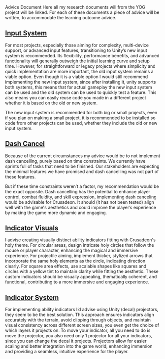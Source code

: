 Advice Document
Here all my research documents will from the YOG project will be linked. For each of these documents a piece of advice will be written, to accommodate the learning outcome advice.

## [Input System](01.%20Input%20System%20Research.md)
For most projects, especially those aiming for complexity, multi-device support, or advanced input features, transitioning to Unity’s new input system is recommended. Its flexibility, performance benefits, and advanced functionality will generally outweigh the initial learning curve and setup time. However, for straightforward or legacy projects where simplicity and quick implementation are more important, the old input system remains a viable option. Even though it is a viable option I would still recommend implementing the new input system, since after installing it, unity supports both systems, this means that for actual gameplay the new input system can be used and the old system can be used to quickly test a feature. This also means you can easily reuse code you made in a different project whether it is based on the old or new system.

The new input system is recommended for both big or small projects, even if you plan on making a small project, it is recommended to be installed so code from other projects can be used, whether they include the old or new input system.

## [Dash Cancel](5.%20Research/02.%20Dash%20Cancel.md)
Because of the current circumstances my advice would be to not implement dash cancelling, purely based on time constraints. We currently have sprints full of tasks that need to be finished. Our stakeholders are expecting the minimal features we have promised and dash cancelling was not part of these features.

But if these time constraints weren’t a factor, my recommendation would be the exact opposite. Dash cancelling has the potential to enhance player control, combat fluidity, and skill expression, implementing dash canceling would be advisable for Crusadeon. It should (it has not been tested) align well with the game's aesthetics and could improve the player’s experience by making the game more dynamic and engaging. 

## [Indicator Visuals](03.%20Indicator%20Visuals.md)
I advise creating visually distinct ability indicators fitting with Crusadeon's holy theme. For circular areas, design intricate holy circles that follow the mouse or player character, enhancing the magical and immersive experience. For projectile aiming, implement thicker, stylized arrows that incorporate the same holy elements as the circle, indicating direction clearly. For square area effects, use scalable shapes like squares and circles with a yellow tint to maintain clarity while fitting the aesthetic. These custom indicators should be visually appealing, thematically coherent, and functional, contributing to a more immersive and engaging experience.

## [Indicator System](04.%20Indicator%20System.md)
For implementing ability indicators I’d advise using Unity (decal) projectors, they seem to be the best solution. This approach ensures indicators align accurately with the terrain, avoid clipping through objects, and maintain visual consistency across different screen sizes, you even get the choice of which layers it projects on. To move your indicator, all you need to do is move the projector, you also need only 1 projector for all your indicators, since you can change the decal it projects. Projectors allow for easier scaling and better integration into the game world, enhancing immersion and providing a seamless, intuitive experience for the player.
